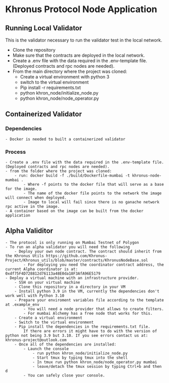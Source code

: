 # Khronus Protocol Node Application

## Running Local Validator

This is the validator necessary to run the validator test in the local network. 
- Clone the repository
- Make sure that the contracts are deployed in the local network. 
- Create a .env file with the data required in the .env-template file. (Deployed contracts and rpc nodes are needed).
- From the main directory where the project was cloned:
    - Create a virtual environment with python 3
    - switch to the virtual environment 
    - Pip install -r requirements.txt
    - python khron_node/initialize_node.py
    - python khron_node/node_operator.py <network that you want to connect>

## Containerized Validator
### Dependencies
    - Docker is needed to built a containerized validator
### Process
    - Create a .env file with the data required in the .env-template file. (Deployed contracts and rpc nodes are needed).
    - from the folder where the project was cloned:
        - run: docker build -f ./build/Dockerfile-mumbai -t khronus-node-mumbai .
            - Where -f points to the docker file that will serve as a base for the image. 
            - The name of the docker file points to the network the image will connect when deployed.
            - Image to local will fail since there is no ganache network rpc active in the image.
    - A container based on the image can be built from the docker application 

## Alpha Validitor
    - The protocol is only running on Mumbai Testnet of Polygon
    - To run an alpha validator you will need the following
        - Deploy your own node contract. The contract should inherit from the Khronus Utils https://github.com/Khronus-Project/Khronus_utils/blob/master/contracts/KhronusNodeBase.sol
            - For deploying you need the coordinator contract address, the current Alpha coordinator is at: 0xdf75F4D728812d76113a48E0da18F3AfA96E5179
    - Deploy a virtual machine with an infrastructure provider.
        - SSH on your virtual machine 
        - Clone this repository in a directory in your VM
        - Install python 3.9 in the VM, currently the dependencies don't work well with Python 3.10
        - Prepare your enviroment variables file according to the template at .example_env
            - You will need a node provider that allows to create filters.
            - For mumbai Alchemy has a free node that works for this. 
        - Create a virtual environment
        - Switch to the virtual environment 
        - Pip install the dependencies in the requirements.txt file.
            If there are errors it might have to do with the version of python not being 3.9 but 3.10. If you see errors contact us at: khronus-project@outlook.com
        - Once all of the dependencies are installed:
            - Launch the console
                - run python khron_node/initialize_node.py
                - Start tmux by typing tmux into the shell
                - In tmux run python khron_node/node_operator.py mumbai
                - leave/detach the tmux session by typing Ctrl+b and then d
            - You can safely close your console.



